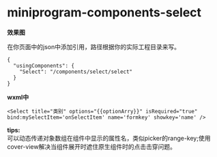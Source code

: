 # miniprogram-components-select
**效果图**<br>


在你页面中的json中添加引用，路径根据你的实际工程目录来写。<br>
```
{
  "usingComponents": {
    "Select": "/components/select/select"
  }
}
```

**wxml中**<br>
```
<Select title="类别" options="{{optionArry}}" isRequired="true" bind:mySelectItem='onSelectItem' name='formkey' showkey='name' />
```
**tips:**<br>
可以动态传递对象数组在组件中显示的属性名，类似picker的range-key;使用cover-view解决当组件展开时遮住原生组件时的点击击穿问题。
  
